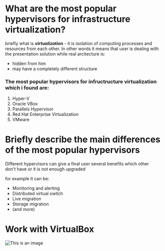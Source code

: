 # What are the most popular hypervisors for infrastructure virtualization?
briefly what is ***virtualization*** - it is isolation of computing processes and resources from each other. In other words it means that user is dealing with the presentation solution while real arcitecture is:
- hidden from him
- may have a completely different structure
### The most popular hypervisors for infructructure virtualization which i found are:
1. Hyper-V
1. Oracle VBox
1. Parallels Hypervisor
1. Red Hat Enterprise Virtualization
1. VMware
# Briefly describe the main differences of the most popular hypervisors
Different hypervisors can give a final user several benefits which other don't have or it is not enough upgraded

for example it can be:
- Monitoring and alerting
- Distributed virtual switch
- Live migration
- Storage migration
- (and more)
# Work with VirtualBox
![This is an image](https://myoctocat.com/assets/images/base-octocat.svg)
